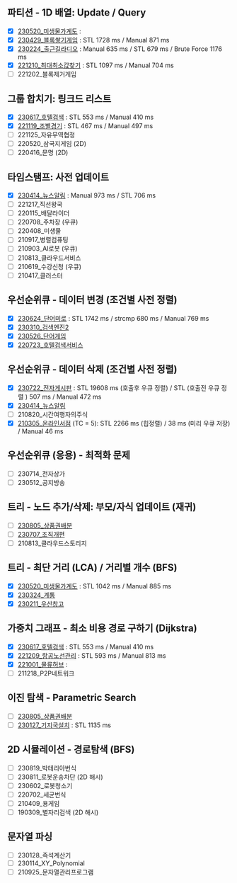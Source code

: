 ## 파티션 - 1D 배열: Update / Query
- [x] [230520_미생물가계도](https://github.com/nampluskr/sw_pro/tree/main/solved/230520_%EB%AF%B8%EC%83%9D%EB%AC%BC%EA%B0%80%EA%B3%84%EB%8F%84) : 
- [x] [230429_블록쌓기게임](https://github.com/nampluskr/sw_pro/tree/main/solved/230429_%EB%B8%94%EB%A1%9D%EC%8C%93%EA%B8%B0%EA%B2%8C%EC%9E%84) : STL 1728 ms / Manual 871 ms
- [x] [230224_출근길라디오](https://github.com/nampluskr/sw_pro/tree/main/solved/230224_%EC%B6%9C%EA%B7%BC%EA%B8%B8%EB%9D%BC%EB%94%94%EC%98%A4) : Manual 635 ms / STL 679 ms / Brute Force 1176 ms
- [x] [221210_최대최소값찾기](https://github.com/nampluskr/sw_pro/tree/main/solved/221210_%EC%B5%9C%EB%8C%80%EC%B5%9C%EC%86%8C%EA%B0%92%EC%B0%BE%EA%B8%B0) : STL 1097 ms / Manual 704 ms
- [ ] 221202_블록제거게임

## 그룹 합치기: 링크드 리스트
- [x] [230617_호텔검색](https://github.com/nampluskr/coding_test/tree/main/solved/230617_%ED%98%B8%ED%85%94%EA%B2%80%EC%83%89) : STL 553 ms / Manual 410 ms
- [x] [221119_조별경기](https://github.com/nampluskr/coding_test/tree/main/solved/221119_%EC%A1%B0%EB%B3%84%EA%B2%BD%EA%B8%B0) : STL 467 ms / Manual 497 ms
- [ ] 221125_자유무역협정
- [ ] 220520_삼국지게임 (2D)
- [ ] 220416_문명 (2D)

## 타임스탬프: 사전 업데이트
- [X] [230414_뉴스알림](https://github.com/nampluskr/coding_test/tree/main/solved/230414_%EB%89%B4%EC%8A%A4%EC%95%8C%EB%A6%BC) : Manual 973 ms / STL 706 ms
- [ ] 221217_직선왕국
- [ ] 220115_배달라이더
- [ ] 220708_주차장 (우큐)
- [ ] 220408_미생물
- [ ] 210917_병렬컴퓨팅
- [ ] 210903_AI로봇 (우큐)
- [ ] 210813_클라우드서비스
- [ ] 210619_수강신청 (우큐)
- [ ] 210417_클러스터

## 우선순위큐 - 데이터 변경 (조건별 사전 정렬)

- [x] [230624_단어미로](https://github.com/nampluskr/coding_test/tree/main/solved/230624_%EB%8B%A8%EC%96%B4%EB%AF%B8%EB%A1%9C) : STL 1742 ms / strcmp 680 ms / Manual 769 ms
- [X] [230310_검색엔진2](https://github.com/nampluskr/coding_test/tree/main/solved/230310_%EA%B2%80%EC%83%89%EC%97%94%EC%A7%842)
- [X] [230526_단어게임](https://github.com/nampluskr/coding_test/tree/main/solved/230526_%EB%8B%A8%EC%96%B4%EA%B2%8C%EC%9E%84)
- [X] [220723_호텔검색서비스](https://github.com/nampluskr/coding_test/tree/main/solved/220723_%ED%98%B8%ED%85%94%EA%B2%80%EC%83%89%EC%84%9C%EB%B9%84%EC%8A%A4)

## 우선순위큐 - 데이터 삭제 (조건별 사전 정렬)

- [X] [230722_전자게시판](https://github.com/nampluskr/coding_test/tree/main/solved/230722_%EC%A0%84%EC%9E%90%EA%B2%8C%EC%8B%9C%ED%8C%90) : STL 19608 ms (호출후 우큐 정렬) / STL (호출전 우큐 정렬 ) 507 ms / Manual 472 ms
- [X] [230414_뉴스알림](https://github.com/nampluskr/coding_test/tree/main/solved/230414_%EB%89%B4%EC%8A%A4%EC%95%8C%EB%A6%BC)
- [ ] 210820_시간여행자의주식
- [x] [210305_온라인서점](https://github.com/nampluskr/coding_test/tree/main/solved/210305_%EC%98%A8%EB%9D%BC%EC%9D%B8%EC%84%9C%EC%A0%90) (TC = 5): STL 2266 ms (힙정렬) / 38 ms (미리 우큐 저장) / Manual 46 ms

## 우선순위큐 (응용) - 최적화 문제
- [ ] 230714_전자상가
- [ ] 230512_공지방송

## 트리 - 노드 추가/삭제: 부모/자식 업데이트 (재귀)

- [ ] [230805_상품권배분](https://github.com/nampluskr/coding_test/tree/main/solved/230805_%EC%83%81%ED%92%88%EA%B6%8C%EB%B0%B0%EB%B6%84)
- [ ] [230707_조직개편](https://github.com/nampluskr/coding_test/tree/main/solved/230707_%EC%A1%B0%EC%A7%81%EA%B0%9C%ED%8E%B8)
- [ ] 210813_클라우드스토리지

## 트리 - 최단 거리 (LCA) / 거리별 개수 (BFS)

- [x] [230520_미생물가계도](https://github.com/nampluskr/sw_pro/tree/main/solved/230520_%EB%AF%B8%EC%83%9D%EB%AC%BC%EA%B0%80%EA%B3%84%EB%8F%84) : STL 1042 ms / Manual 885 ms 
- [x] [230324_계통](https://github.com/nampluskr/coding_test/tree/main/solved/230324_%EA%B3%84%ED%86%B5)
- [x] [230211_우산창고](https://github.com/nampluskr/coding_test/tree/main/solved/230211_%EC%9A%B0%EC%82%B0%EC%B0%BD%EA%B3%A0)

## 가중치 그래프 - 최소 비용 경로 구하기 (Dijkstra)

- [x] [230617_호텔검색](https://github.com/nampluskr/coding_test/tree/main/solved/230617_%ED%98%B8%ED%85%94%EA%B2%80%EC%83%89) : STL 553 ms / Manual 410 ms
- [X] [221209_항공노선관리](https://github.com/nampluskr/coding_test/tree/main/solved/221209_%ED%95%AD%EA%B3%B5%EB%85%B8%EC%84%A0%EA%B4%80%EB%A6%AC) : STL 593 ms / Manual 813 ms
- [X] [221001_물류허브](https://github.com/nampluskr/coding_test/tree/main/solved/221001_%EB%AC%BC%EB%A5%98%ED%97%88%EB%B8%8C) : 
- [ ] 211218_P2P네트워크

## 이진 탐색 - Parametric Search
- [ ] [230805_상품권배분](https://github.com/nampluskr/coding_test/tree/main/solved/230805_%EC%83%81%ED%92%88%EA%B6%8C%EB%B0%B0%EB%B6%84)
- [ ] [230127_기지국설치](https://github.com/nampluskr/coding_test/tree/main/solved/230127_%EA%B8%B0%EC%A7%80%EA%B5%AD%EC%84%A4%EC%B9%98) : STL 1135 ms

## 2D 시뮬레이션 - 경로탐색 (BFS)
- [ ] 230819_박테리아번식
- [ ] 230811_로봇운송차단 (2D 해시)
- [ ] 230602_로봇청소기
- [ ] 220702_세균번식
- [ ] 210409_용게임
- [ ] 190309_별자리검색 (2D 해시)

## 문자열 파싱
- [ ] 230128_즉석계산기
- [ ] 230114_XY_Polynomial
- [ ] 210925_문자열관리프로그램
